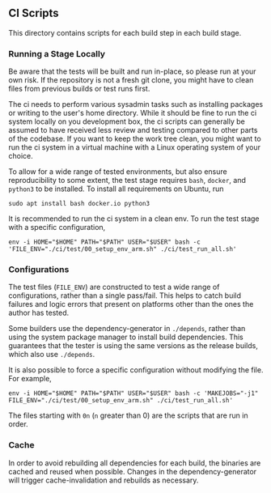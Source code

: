 ## CI Scripts

This directory contains scripts for each build step in each build stage.

### Running a Stage Locally

Be aware that the tests will be built and run in-place, so please run at your own risk.
If the repository is not a fresh git clone, you might have to clean files from previous builds or test runs first.

The ci needs to perform various sysadmin tasks such as installing packages or writing to the user's home directory.
While it should be fine to run
the ci system locally on you development box, the ci scripts can generally be assumed to have received less review and
testing compared to other parts of the codebase. If you want to keep the work tree clean, you might want to run the ci
system in a virtual machine with a Linux operating system of your choice.

To allow for a wide range of tested environments, but also ensure reproducibility to some extent, the test stage
requires `bash`, `docker`, and `python3` to be installed. To install all requirements on Ubuntu, run

```
sudo apt install bash docker.io python3
```

It is recommended to run the ci system in a clean env. To run the test stage
with a specific configuration,

```
env -i HOME="$HOME" PATH="$PATH" USER="$USER" bash -c 'FILE_ENV="./ci/test/00_setup_env_arm.sh" ./ci/test_run_all.sh'
```

### Configurations

The test files (`FILE_ENV`) are constructed to test a wide range of
configurations, rather than a single pass/fail. This helps to catch build
failures and logic errors that present on platforms other than the ones the
author has tested.

Some builders use the dependency-generator in `./depends`, rather than using
the system package manager to install build dependencies. This guarantees that
the tester is using the same versions as the release builds, which also use
`./depends`.

It is also possible to force a specific configuration without modifying the
file. For example,

```
env -i HOME="$HOME" PATH="$PATH" USER="$USER" bash -c 'MAKEJOBS="-j1" FILE_ENV="./ci/test/00_setup_env_arm.sh" ./ci/test_run_all.sh'
```

The files starting with `0n` (`n` greater than 0) are the scripts that are run
in order.

### Cache

In order to avoid rebuilding all dependencies for each build, the binaries are
cached and reused when possible. Changes in the dependency-generator will
trigger cache-invalidation and rebuilds as necessary.

